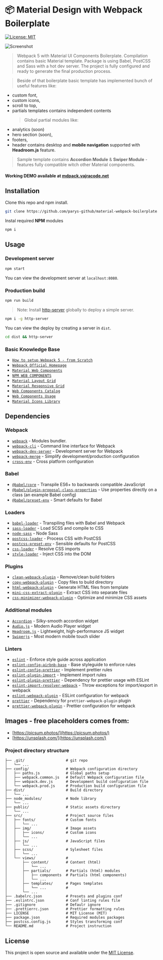 # 📦 Material Design with Webpack Boilerplate

[![License: MIT](https://img.shields.io/badge/License-MIT-blue.svg)](https://opensource.org/licenses/MIT)

![Screenshot](https://mdpack.vajracode.net/screenshot1.jpg 'Screenshot')

> Webpack 5 with Material UI Components Boilerplate. Compilation contains basic Material template. Package is using Babel, PostCSS and Sass with a hot dev server. The project is fully configured and ready to generate the final production process.

> Beside of that boilerplate basic template has implemented bunch of useful features like:

- custom font,
- custom icons,
- scroll to top,
- partials templates contains independent contents
  > Global partial modules like:
- analytics (soon)
- hero section (soon),
- footers,
- header contains desktop and **mobile navigation** supported with **Headroom.js** feature.

> Sample template contains **Accordion Module** & **Swiper Module** - features fully compatible witch other Material components.

#### Working **DEMO** available at [mdpack.vajracode.net](https://mdpack.vajracode.net/)

## Installation

Clone this repo and npm install.

```bash
git clone https://github.com/parys-github/material-webpack-boilerplate.git
```

Instal required **NPM** modules

```bash
npm i
```

## Usage

### Development server

```bash
npm start
```

You can view the development server at `localhost:8080`.

### Production build

```bash
npm run build
```

> Note: Install [http-server](https://www.npmjs.com/package/http-server) globally to deploy a simple server.

```bash
npm i -g http-server
```

You can view the deploy by creating a server in `dist`.

```bash
cd dist && http-server
```

### Basic Knowledge Base

- [`How to setup Webpack 5 - from Scratch`](https://abhimanyuchauhan-61309.medium.com/webpack-5-9256d45f7b83)
- [`Webpack Official Homepage`](https://webpack.js.org/)
- [`Material Web Components`](https://material.io/components?platform=web)
- [`NPM WEB COMPONENTS`](https://github.com/material-components/material-components-web/tree/master/packages)
- [`Material Layout Grid`](https://material.io/develop/web/supporting/layout-grid)
- [`Material Responsive Grid`](https://material.io/design/layout/responsive-layout-grid.html#columns-gutters-and-margins)
- [`Web Components Catalog`](https://material-components.github.io/material-components-web-catalog/#/)
- [`Web Components Usage`](https://material.io/components)
- [`Material Icons Library`](https://material.io/resources/icons/?style=baseline)

## Dependencies

### Webpack

- [`webpack`](https://github.com/webpack/webpack) - Modules bundler.
- [`webpack-cli`](https://github.com/webpack/webpack-cli) - Command line interface for Webpack
- [`webpack-dev-server`](https://github.com/webpack/webpack-dev-server) - Development server for Webpack
- [`webpack-merge`](https://github.com/survivejs/webpack-merge) - Simplify development/production configuration
- [`cross-env`](https://github.com/kentcdodds/cross-env) - Cross platform configuration

### Babel

- [`@babel/core`](https://www.npmjs.com/package/@babel/core) - Transpile ES6+ to backwards compatible JavaScript
- [`@babel/plugin-proposal-class-properties`](https://babeljs.io/docs/en/babel-plugin-proposal-class-properties) - Use properties directly on a class (an example Babel config)
- [`@babel/preset-env`](https://babeljs.io/docs/en/babel-preset-env) - Smart defaults for Babel

### Loaders

- [`babel-loader`](https://webpack.js.org/loaders/babel-loader/) - Transpiling files with Babel and Webpack
- [`sass-loader`](https://webpack.js.org/loaders/sass-loader/) - Load SCSS and compile to CSS
- [`node-sass`](https://github.com/sass/node-sass) - Node Sass
- [`postcss-loader`](https://webpack.js.org/loaders/postcss-loader/) - Process CSS with PostCSS
- [`postcss-preset-env`](https://www.npmjs.com/package/postcss-preset-env) - Sensible defaults for PostCSS
- [`css-loader`](https://webpack.js.org/loaders/css-loader/) - Resolve CSS imports
- [`style-loader`](https://webpack.js.org/loaders/style-loader/) - Inject CSS into the DOM

### Plugins

- [`clean-webpack-plugin`](https://github.com/johnagan/clean-webpack-plugin) - Remove/clean build folders
- [`copy-webpack-plugin`](https://github.com/webpack-contrib/copy-webpack-plugin) - Copy files to build directory
- [`html-webpack-plugin`](https://github.com/jantimon/html-webpack-plugin) - Generate HTML files from template
- [`mini-css-extract-plugin`](https://github.com/webpack-contrib/mini-css-extract-plugin) - Extract CSS into separate files
- [`css-minimizer-webpack-plugin`](https://webpack.js.org/plugins/css-minimizer-webpack-plugin/) - Optimize and minimize CSS assets

### Additional modules

- [`Accordion`](https://www.npmjs.com/package/accordion) - Silky-smooth accordion widget
- [`Audio.js`](https://kolber.github.io/audiojs/) - Modern Audio Player widget
- [`Headroom.js`](https://www.npmjs.com/package/headroom.js) - Lightweight, high-performance JS widget
- [`Swiperjs`](https://swiperjs.com/) - Most modern mobile touch slider

### Linters

- [`eslint`](https://github.com/eslint/eslint) - Enforce style guide across application
- [`eslint-config-airbnb-base`](https://github.com/airbnb/javascript/tree/master/packages/eslint-config-airbnb-base) - Base styleguide to enforce rules
- [`eslint-config-prettier`](https://github.com/prettier/eslint-config-prettier) - Implement prettier rules
- [`eslint-plugin-import`](https://github.com/benmosher/eslint-plugin-import) - Implement import rules
- [`eslint-plugin-prettier`](https://github.com/prettier/eslint-plugin-prettier) - Dependency for prettier usage with ESLint
- [`eslint-import-resolver-webpack`](https://github.com/benmosher/eslint-plugin-import/tree/master/resolvers/webpack) - Throw exceptions for import/export in webpack
- [`eslint-webpack-plugin`](https://github.com/webpack-contrib/eslint-webpack-plugin) - ESLint configuration for webpack
- [`prettier`](https://github.com/prettier/prettier) - Dependency for `prettier-webpack-plugin` plugin
- [`prettier-webpack-plugin`](https://github.com/hawkins/prettier-webpack-plugin) - Prettier configuration for webpack

## Images - free placeholders comes from:

- [https://picsum.photos/](https://picsum.photos/)
- [https://unsplash.com/](https://unsplash.com/)

### Project directory structure

```
├── .git/                   # git repo
│   └── ...
├── config/                 # Webpack configuration directory
│   ├── paths.js            # Global paths setup
│   ├── webpack.common.js   # Default Webpack configuration file
│   ├── webpack.dev.js      # Development build configuration file
│   └── webpack.prod.js     # Production build configuration file
├── dist/                   # Build directory
│   └── ...
├── node_modules/           # Node library
│   └── ...
├── public/                 # Static assets directory
│   └── ...
├── src/                    # Project source files
│   ├── fonts/              # Custom fonts
│   │   └── ...
│   ├── img/                # Image assets
│   │   ├── icons/          # Custom icons
│   │   └── ...
│   ├── js/                 # JavaScript files
│   │   └── ...
│   ├── scss/               # Sylesheet files
│   │   └── ...
│   └── views/              #
│       ├── content/        # Content (html)
│       │   └── ...
│       ├── partials/       # Partials (html) modules
│       │   ├── components  # Partials (html components)
│       │   └── ...
│       ├── templates/      # Pages templates
│       │   └── ...         #
│       └── ...
├── .babelrc.json           # Presets and plugins conf
├── .eslintrc.json          # Conf linting rules file
├── .gitignore              # Defaulr ignore
├── .prettierrc.json        # Prettier formatting rules
├── LICENSE                 # MIT License (MIT)
├── package.json            # Required modules packages
├── postcss.config.js       # Styles transforming conf
└── README.md               # Project instruction
```

## License

This project is open source and available under the [MIT License](LICENSE).
